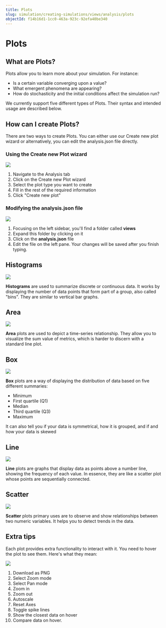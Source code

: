 ```yaml
---
title: Plots
slug: simulation/creating-simulations/views/analysis/plots
objectId: f14b16d1-1cc0-463a-923c-92efa40be340
---
```


# Plots

## What are Plots?

Plots allow you to learn more about your simulation. For instance:

* Is a certain variable converging upon a value?
* What emergent phenomena are appearing?
* How do stochasticity and the initial conditions affect the simulation run?

We currently support five different types of Plots. Their syntax and intended usage are described below.

## How can I create Plots?

There are two ways to create Plots. You can either use our Create new plot wizard or alternatively, you can edit the analysis.json file directly.

### Using the Create new Plot wizard

![](https://cdn-us1.hash.ai/site/docs/animation.gif)

1. Navigate to the Analysis tab
2. Click on the Create new Plot wizard
3. Select the plot type you want to create
4. Fill in the rest of the required information
5. Click "Create new plot"

### Modifying the analysis.json file

![](https://cdn-us1.hash.ai/site/docs/screenshot-2021-03-12-at-12.35.23.png)

1. Focusing on the left sidebar, you'll find a folder called **views**
2. Expand this folder by clicking on it
3. Click on the **analysis.json** file
4. Edit the file on the left pane. Your changes will be saved after you finish typing.

## Histograms

![](https://cdn-us1.hash.ai/site/docs/screenshot-2021-03-11-at-18.32.20.png)

**Histograms** are used to summarize discrete or continuous data. It works by displaying the number of data points that form part of a group, also called "bins". They are similar to vertical bar graphs.

## Area

![](https://cdn-us1.hash.ai/site/docs/screenshot-2021-03-11-at-14.55.35.png)

**Area** plots are used to depict a time-series relationship. They allow you to visualize the sum value of metrics, which is harder to discern with a standard line plot.

## Box

![](https://cdn-us1.hash.ai/site/docs/screenshot-2021-03-11-at-17.37.32.png)

**Box** plots are a way of displaying the distribution of data based on five different summaries:

* Minimum
* First quartile \(Q1\)
* Median
* Third quartile \(Q3\)
* Maximum

It can also tell you if your data is symmetrical, how it is grouped, and if and how your data is skewed

## Line

![](https://cdn-us1.hash.ai/site/docs/screenshot-2021-03-11-at-15.22.43.png)

**Line** plots are graphs that display data as points above a number line, showing the frequency of each value. In essence, they are like a scatter plot whose points are sequentially connected.

## Scatter

![](https://cdn-us1.hash.ai/site/docs/screenshot-2021-03-11-at-15.05.21.png)

**Scatter** plots primary uses are to observe and show relationships between two numeric variables. It helps you to detect trends in the data.

## Extra tips

Each plot provides extra functionality to interact with it. You need to hover the plot to see them. Here's what they mean:

![](https://cdn-us1.hash.ai/site/docs/plotly-buttons-help.png)

1. Download as PNG
2. Select Zoom mode
3. Select Pan mode
4. Zoom in
5. Zoom out
6. Autoscale
7. Reset Axes
8. Toggle spike lines
9. Show the closest data on hover
10. Compare data on hover.
